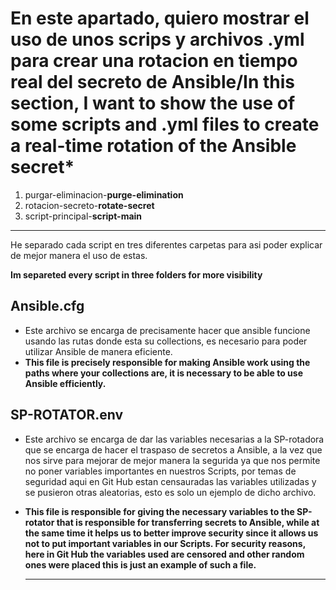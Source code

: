 # En este apartado, quiero mostrar el uso de unos scrips y archivos .yml para crear una rotacion en tiempo real del secreto de Ansible/In this section, I want to show the use of some scripts and .yml files to create a real-time rotation of the Ansible secret*

1. purgar-eliminacion-**purge-elimination**
2. rotacion-secreto-**rotate-secret**
3. script-principal-**script-main**

--------------------------------------------

He separado cada script en tres diferentes carpetas para asi poder explicar de mejor manera el uso de estas.

**Im separeted every script in three folders for more visibility**

## Ansible.cfg

- Este archivo se encarga de precisamente hacer que ansible funcione usando las rutas donde esta su collections, es necesario para poder utilizar Ansible de manera eficiente.
- **This file is precisely responsible for making Ansible work using the paths where your collections are, it is necessary to be able to use Ansible efficiently.**

## SP-ROTATOR.env

- Este archivo se encarga de dar las variables necesarias a la SP-rotadora que se encarga de hacer el traspaso de secretos a Ansible, a la vez que nos sirve para mejorar de mejor manera la segurida ya que nos permite no poner variables importantes en nuestros Scripts, por temas de seguridad aqui en Git Hub estan censauradas las variables utilizadas y se pusieron otras aleatorias, esto es solo un ejemplo de dicho archivo.

- **This file is responsible for giving the necessary variables to the SP-rotator that is responsible for transferring secrets to Ansible, while at the same time it helps us to better improve security since it allows us not to put important variables in our Scripts. For security reasons, here in Git Hub the variables used are censored and other random ones were placed this is just an example of such a file.**

  -----------------------------------------------------------------------------
